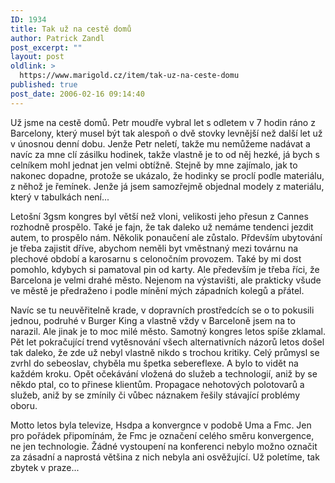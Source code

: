 ```yaml
---
ID: 1934
title: Tak už na cestě domů
author: Patrick Zandl
post_excerpt: ""
layout: post
oldlink: >
  https://www.marigold.cz/item/tak-uz-na-ceste-domu
published: true
post_date: 2006-02-16 09:14:40
---
```

<p>Už jsme na cestě domů. Petr moudře vybral let s odletem v 7 hodin ráno z Barcelony, který musel být tak alespoň o dvě stovky levnější než další let už v únosnou denní dobu. Jenže Petr neletí, takže mu nemůžeme nadávat a navíc za mne clí zásilku hodinek, takže vlastně je to od něj hezké, já bych s celníkem mohl jednat jen velmi obtížně. Stejně by mne zajímalo, jak to nakonec dopadne, protože se ukázalo, že hodinky se proclí podle materiálu, z něhož je řemínek. Jenže já jsem samozřejmě objednal modely z materiálu, který v tabulkách není...</p>

<p>Letošní 3gsm kongres byl větší než vloni, velikosti jeho přesun z Cannes rozhodně prospělo. Také je fajn, že tak daleko už nemáme tendenci jezdit autem, to prospělo nám. Několik ponaučení ale zůstalo. Přdevším ubytování je třeba zajistit dříve, abychom neměli byt vměstnaný mezi továrnu na plechové období a karosarnu s celonočním provozem. Také by mi dost pomohlo, kdybych si pamatoval pin od karty. Ale především je třeba říci, že Barcelona je velmi drahé město. Nejenom na výstavišti, ale prakticky všude ve městě je předraženo i podle mínění mých západních kolegů a přátel.</p>

<p>Navíc se tu neuvěřitelně krade, v dopravních prostředcích se o to pokusili jednou, podruhé v Burger King a vlastně vždy v Barceloně jsem na to narazil. Ale jinak je to moc milé město. 
Samotný kongres letos spíše zklamal. Pět let pokračující trend vytěsnování všech alternativních názorů letos došel tak daleko, že zde už nebyl vlastně nikdo s trochou kritiky. Celý průmysl se zvrhl do sebeoslav, chyběla mu špetka sebereflexe. A bylo to vidět na každém kroku. Opět očekávání vložená do služeb a technologií, aniž by se někdo ptal, co to přinese klientům. Propagace nehotových polotovarů a služeb, aniž by se zmínily či vůbec náznakem řešily stávající problémy oboru.</p>

<p>Motto letos byla televize, Hsdpa a konvergnce v podobě Uma a Fmc. Jen pro pořádek připomínám, že Fmc je označení celého směru konvergence, ne jen technologie. 
Žádné vystoupení na konferenci nebylo možno označit za zásadní a naprostá většina z nich nebyla ani osvěžující. Už poletíme, tak zbytek v praze...
</p>
